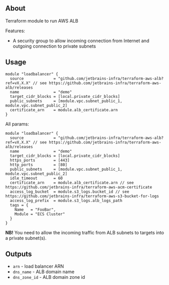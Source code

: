 ## About
Terraform module to run AWS ALB

Features: 
* A security group to allow incoming connection from Internet and outgoing connection to private subnets 

## Usage

```hcl
module "loadbalancer" {
  source             = "github.com/jetbrains-infra/terraform-aws-alb?ref=vX.X.X" // see https://github.com/jetbrains-infra/terraform-aws-alb/releases
  name               = "demo"
  target_cidr_blocks = [local.private_cidr_blocks]
  public_subnets     = [module.vpc.subnet_public_1, module.vpc.subnet_public_2]
  certificate_arn    = module.alb_certificate.arn
}
```

All params:
```hcl
module "loadbalancer" {
  source             = "github.com/jetbrains-infra/terraform-aws-alb?ref=vX.X.X" // see https://github.com/jetbrains-infra/terraform-aws-alb/releases
  name               = "demo"
  target_cidr_blocks = [local.private_cidr_blocks]
  https_ports        = [443]
  http_ports         = [80]
  public_subnets     = [module.vpc.subnet_public_1, module.vpc.subnet_public_2]
  idle_timeout       = 60
  certificate_arn    = module.alb_certificate.arn // see https://github.com/jetbrains-infra/terraform-aws-acm-certificate
  access_log_bucket  = module.s3_logs.bucket_id // see https://github.com/jetbrains-infra/terraform-aws-s3-bucket-for-logs
  access_log_prefix  = module.s3_logs.alb_logs_path
  tags = {
    Name   = "FooBar",
    Module = "ECS Cluster"
  }
}
```

**NB!** You need to allow the incoming traffic from ALB subnets to targets into a private subnet(s).

## Outputs

* `arn` - load balancer ARN
* `dns_name` - ALB domain name
* `dns_zone_id` - ALB domain zone id